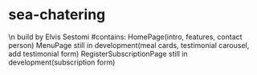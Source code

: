 # sea-chatering
\n
build by Elvis Sestomi
#contains:
HomePage(intro, features, contact person)
MenuPage still in development(meal cards, testimonial carousel, add testimonial form)
RegisterSubscriptionPage still in development(subscription form)

